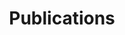 ---
title: Publications
description: 
background: /assets/theme/images/books-gf63e38f87_1920.jpg
permalink: /publications/
---